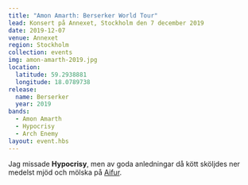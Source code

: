 ```yaml
---
title: "Amon Amarth: Berserker World Tour"
lead: Konsert på Annexet, Stockholm den 7 december 2019
date: 2019-12-07
venue: Annexet
region: Stockholm
collection: events
img: amon-amarth-2019.jpg
location:
  latitude: 59.2938881
  longitude: 18.0789738
release:
  name: Berserker
  year: 2019
bands:
  - Amon Amarth
  - Hypocrisy
  - Arch Enemy
layout: event.hbs
---
```


Jag missade **Hypocrisy**, men av goda anledningar då kött sköljdes ner medelst mjöd och mölska på [Aifur](http://aifur.se/).
